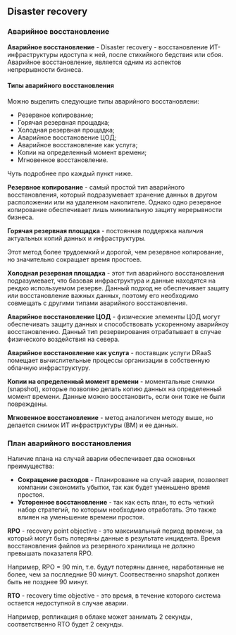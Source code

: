 ## Disaster recovery

### Аварийное восстановление

**Аварийное восстановление** - Disaster recovery - восстановление ИТ-инфраструктуры идоступа к ней, после стихийного бедствия или сбоя. Аварийное восстановление, является одним из аспектов непрерывности бизнеса.

#### Типы аварийного восстановления

Можно выделить следующие типы аварийного восстановлени:
- Резервное копирование;
- Горячая резервная прощадка;
- Холодная резервная прощадка;
- Аварийное восстановение ЦОД;
- Аварийное восстановление как услуга;
- Копии на определенный момент времени;
- Мгновенное восстановление.

Чуть подробнее про каждый пункт ниже.

**Резервное копирование** - самый простой тип аварийного восстановления, который подразумевает хранение данных в другом расположении или на удаленном накопителе. Однако одно резервное копирование обеспечивает лишь минимальную защиту нерерывности бизнеса.

**Горячая резервная площадка** - постоянная поддержка наличия актуальных копий данных и инфраструктуры.

Этот метод более трудоемкий и дорогой, чем резервное копирование, но значительно сокращает время простоев.

**Холодная резервная площадка** - этот тип аварийного восстановления подразумевает, что базовая инфраструктура и данные находятся на рекдко используемом резерве. Данный подход не обеспечивает защиту или восстановление важных данных, поэтому его необходимо совмещать с другими типами аварийного восстановления.

**Аварийное восстановление ЦОД** - физические элементы ЦОД могут обеспечивать защиту данных и способствовать ускоренному аварийноу восстановлению. Данный тип резервирования отрабатывает в случае физического воздействия на севера.

**Аварийное восстановление как услуга** - поставщик услуги DRaaS помещает вычислительные процессы организации в собственную облачную инфраструктуру.

**Копии на определенный момент времени** - моментальные снимки (snapshot), которые позволяю делать копию данных на определенный момент времени. Данные можно восстановить, если они тоже не были повреждены.

**Мгновенное восстановление** - метод аналогичен методу выше, но делается снимок ИТ инфраструктуры (ВМ) и ее данных.


### План аварийного восстановления

Наличие плана на случай аварии обеспечивает два основных преимущества:

- **Сокращение расходов** - Планирование на случай аварии, позволяет компании сэкономить убытки, так как будет уменьшено время простоя.
- **Усторенное восстановление** - так как есть план, то есть четкий набор стратегий, по которым необходимо отработать. Это также влияен на уменьшение времени простоя.

**RPO** - recovery point objective - это максимальный период времени, за который могут быть потеряны данные в результате инцидента. Время восстановления файлов из резервного хранилища не должно превышать показателя RPO.

Например, RPO = 90 min, т.е. будут потеряны даннее, наработанные не более, чем за послледние 90 минут. Соотвественно snapshot должен быть не позднее 90 минут.

**RTO** - recovery time objective - это время, в течение которого система остается недоступной в случае аварии.

Например, репликация в облаке может занимать 2 секунды, соответственно RTO будет 2 секунды.